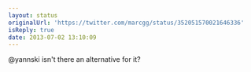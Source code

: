 ```yaml
---
layout: status
originalUrl: 'https://twitter.com/marcgg/status/352051570021646336'
isReply: true
date: 2013-07-02 13:10:09
---
```


@yannski isn't there an alternative for it?
